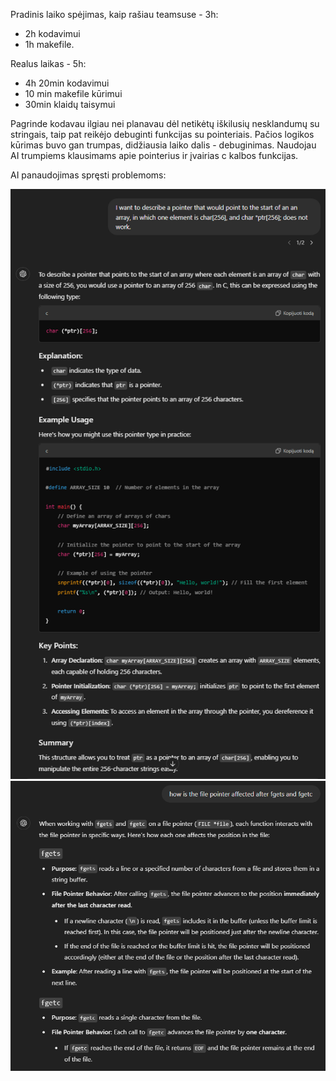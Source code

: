 Pradinis laiko spėjimas, kaip rašiau teamsuse - 3h:
- 2h kodavimui
- 1h makefile.
  
Realus laikas - 5h: 
- 4h 20min kodavimui
- 10 min makefile kūrimui
- 30min klaidų taisymui

Pagrinde kodavau ilgiau nei planavau dėl netikėtų iškilusių nesklandumų su stringais, taip pat reikėjo debuginti funkcijas su pointeriais. Pačios logikos kūrimas buvo gan trumpas, didžiausia laiko dalis - debuginimas.
Naudojau AI trumpiems klausimams apie pointerius ir įvairias c kalbos funkcijas.

AI panaudojimas spręsti problemoms:

![](/C-projects/PP/uzd3_PP/img1.png)
![](/C-projects/PP/uzd3_PP/img2.png)
